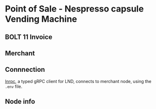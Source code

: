 # Point of Sale - Nespresso capsule Vending Machine

## BOLT 11 Invoice

## Merchant 

## Connnection 
[lnrpc](https://github.com/RadarTech/lnrpc), a typed gRPC client for LND, connects to merchant node, using the `.env` file.

## Node info



